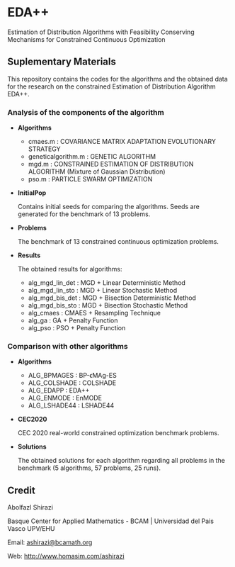 # EDA++
Estimation of Distribution Algorithms with Feasibility Conserving Mechanisms for Constrained Continuous Optimization

## Suplementary Materials
This repository contains the codes for the algorithms and the obtained data for the research on the constrained Estimation of Distribution Algorithm EDA++.

### Analysis of the components of the algorithm

* **Algorithms**

  - cmaes.m                 : COVARIANCE MATRIX ADAPTATION EVOLUTIONARY STRATEGY
  - geneticalgorithm.m      : GENETIC ALGORITHM
  - mgd.m                   : CONSTRAINED ESTIMATION OF DISTRIBUTION ALGORITHM (Mixture of Gaussian Distribution)
  - pso.m                   : PARTICLE SWARM OPTIMIZATION

* **InitialPop**

    Contains initial seeds for comparing the algorithms. Seeds are generated for the benchmark of 13 problems.

* **Problems**

    The benchmark of 13 constrained continuous optimization problems.

* **Results**

    The obtained results for algorithms:
    - alg_mgd_lin_det         : MGD + Linear Deterministic Method
    - alg_mgd_lin_sto         : MGD + Linear Stochastic Method
    - alg_mgd_bis_det         : MGD + Bisection Deterministic Method
    - alg_mgd_bis_sto         : MGD + Bisection Stochastic Method
    - alg_cmaes               : CMAES + Resampling Technique
    - alg_ga                  : GA + Penalty Function
    - alg_pso                 : PSO + Penalty Function

### Comparison with other algorithms

* **Algorithms**

  - ALG_BPMAGES                 : BP-ϵMAg-ES 
  - ALG_COLSHADE                : COLSHADE
  - ALG_EDAPP                   : EDA++
  - ALG_ENMODE                  : EnMODE
  - ALG_LSHADE44                : LSHADE44

* **CEC2020**

    CEC 2020 real-world constrained optimization benchmark problems.

* **Solutions**

    The obtained solutions for each algorithm regarding all problems in the benchmark (5 algorithms, 57 problems, 25 runs).
  
## Credit

Abolfazl Shirazi

Basque Center for Applied Mathematics - BCAM | Universidad del Pais Vasco UPV/EHU

Email: ashirazi@bcamath.org

Web: http://www.homasim.com/ashirazi


